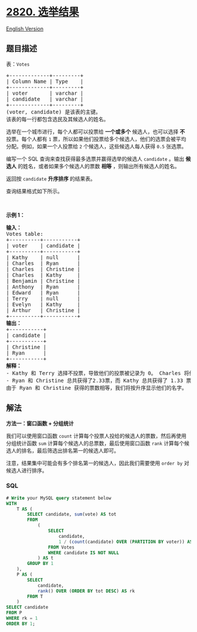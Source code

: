 # [2820. 选举结果](https://leetcode.cn/problems/election-results)

[English Version](/solution/2800-2899/2820.Election%20Results/README_EN.md)

## 题目描述

<!-- 这里写题目描述 -->

<p>表：<code><font face="monospace">Votes</font></code></p>

<pre>
+-------------+---------+ 
| Column Name | Type    | 
+-------------+---------+ 
| voter       | varchar | 
| candidate   | varchar |
+-------------+---------+
(voter, candidate) 是该表的主键。
该表的每一行都包含选民及其候选人的姓名。
</pre>

<p>选举在一个城市进行，每个人都可以投票给 <strong>一个或多个</strong> 候选人，也可以选择 <strong>不</strong> 投票。每个人都有 <code>1</code> 票，所以如果他们投票给多个候选人，他们的选票会被平均分配。例如，如果一个人投票给 <code>2</code> 个候选人，这些候选人每人获得&nbsp;<code>0.5</code> 张选票。</p>

<p>编写一个 SQL 查询来查找获得最多选票并赢得选举的候选人&nbsp;<code>candidate</code> 。输出 <strong>候选人</strong> 的姓名，或者如果多个候选人的票数 <strong>相等</strong> ，则输出所有候选人的姓名。</p>

<p>返回按 <code>candidate</code>&nbsp;<strong>升序排序&nbsp;</strong>的结果表。</p>

<p>查询结果格式如下所示。</p>

<p>&nbsp;</p>

<p><strong class="example">示例 1：</strong></p>

<pre>
<strong>输入：</strong> 
Votes table:
+----------+-----------+
| voter    | candidate |
+----------+-----------+
| Kathy    | null      |
| Charles  | Ryan      |
| Charles  | Christine |
| Charles  | Kathy     |
| Benjamin | Christine |
| Anthony  | Ryan      |
| Edward   | Ryan      |
| Terry    | null      |
| Evelyn   | Kathy     |
| Arthur   | Christine |
+----------+-----------+
<b>输出：</b>
+-----------+
| candidate | 
+-----------+
| Christine |  
| Ryan      |  
+-----------+
<b>解释：</b>
- Kathy 和 Terry 选择不投票，导致他们的投票被记录为 0。 Charles 将他的选票分配给了三位候选人，相当于每位候选人得到 0.33 票。另一方面，Benjamin, Arthur, Anthony, Edward, 和 Evely 各自把票投给了一位候选人。
- Ryan 和 Christine 总共获得了2.33票，而 Kathy 总共获得了 1.33 票。
由于 Ryan 和 Christine 获得的票数相等，我们将按升序显示他们的名字。</pre>

## 解法

<!-- 这里可写通用的实现逻辑 -->

**方法一：窗口函数 + 分组统计**

我们可以使用窗口函数 `count` 计算每个投票人投给的候选人的票数，然后再使用分组统计函数 `sum` 计算每个候选人的总票数，最后使用窗口函数 `rank` 计算每个候选人的排名，最后筛选出排名第一的候选人即可。

注意，结果集中可能会有多个排名第一的候选人，因此我们需要使用 `order by` 对候选人进行排序。

<!-- tabs:start -->

### **SQL**

<!-- 这里可写当前语言的特殊实现逻辑 -->

```sql
# Write your MySQL query statement below
WITH
    T AS (
        SELECT candidate, sum(vote) AS tot
        FROM
            (
                SELECT
                    candidate,
                    1 / (count(candidate) OVER (PARTITION BY voter)) AS vote
                FROM Votes
                WHERE candidate IS NOT NULL
            ) AS t
        GROUP BY 1
    ),
    P AS (
        SELECT
            candidate,
            rank() OVER (ORDER BY tot DESC) AS rk
        FROM T
    )
SELECT candidate
FROM P
WHERE rk = 1
ORDER BY 1;
```

<!-- tabs:end -->
